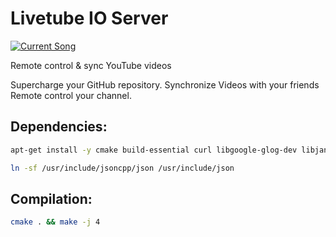 # Livetube IO Server

[![Current Song](https://livetubeio-16323.appspot.com/channels/TGl2ZXR1YmVpby9zZXJ2ZXI=)](https://livetube.io/Livetubeio/server)

Remote control & sync
YouTube videos

Supercharge your GitHub repository.
Synchronize Videos with your friends
Remote control your channel.

## Dependencies:
```bash
apt-get install -y cmake build-essential curl libgoogle-glog-dev libjansson-dev libjsoncpp-dev libjsoncpp1 libcurl4-gnutls-dev libgflags-dev openssl libssl-dev

ln -sf /usr/include/jsoncpp/json /usr/include/json
```
## Compilation:
```bash
cmake . && make -j 4
```